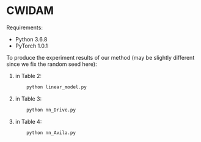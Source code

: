 # CWIDAM
Requirements:
- Python 3.6.8
- PyTorch 1.0.1

To produce the experiment results of our method (may be slightly different since we fix the random seed here):  
1. in Table 2:
    ```bash
        python linear_model.py
    ```

2. in Table 3:
    ```bash
        python nn_Drive.py
    ```

3. in Table 4:
    ```bash
        python nn_Avila.py
    ```

